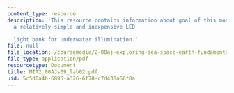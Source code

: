 ```yaml
---
content_type: resource
description: 'This resource contains information about goal of this module is to construct
  a relatively simple and inexpensive LED

  light bank for underwater illumination.'
file: null
file_location: /coursemedia/2-00aj-exploring-sea-space-earth-fundamentals-of-engineering-design-spring-2009/5c5d0a4b6895a3266f78c7d438a66f8a_MIT2_00AJs09_lab02.pdf
file_type: application/pdf
resourcetype: Document
title: MIT2_00AJs09_lab02.pdf
uid: 5c5d0a4b-6895-a326-6f78-c7d438a66f8a
---
```


